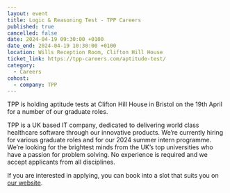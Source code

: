 ```yaml
---
layout: event
title: Logic & Reasoning Test - TPP Careers
published: true
cancelled: false
date: 2024-04-19 09:30:00 +0100
date_end: 2024-04-19 10:30:00 +0100
location: Wills Reception Room, Clifton Hill House
ticket_link: https://tpp-careers.com/aptitude-test/
category:
  - Careers
cohost:
  - company: TPP
---
```

TPP is holding aptitude tests at Clifton Hill House in Bristol on the 19th April for a number of our graduate roles.

TPP is a UK based IT company, dedicated to delivering world class healthcare software through our innovative products. We’re currently hiring for various graduate roles and for our 2024 summer intern programme. We’re looking for the brightest minds from the UK’s top universities who have a passion for problem solving. No experience is required and we accept applicants from all disciplines.

If you are interested in applying, you can book into a slot that suits you on [our website](https://tpp-careers.com/aptitude-test/).
